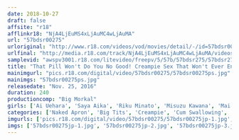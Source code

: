 ```yaml
---
date: 2018-10-27
draft: false
affsite: "r18"
afflinkr18: "NjA4LjEuMS4xLjAuMC4wLjAuMA"
url: "57bdsr00275"
urloriginal: "http://www.r18.com/videos/vod/movies/detail/-/id=57bdsr00275"
urlfinal: "http://media.r18.com/track/NjA4LjEuMS4xLjAuMC4wLjAuMA/videos/vod/movies/detail/-/id=57bdsr00275"
samplevid: "awspv3001.r18.com/litevideo/freepv/5/57b/57bdsr275/57bdsr275_dmb_w.mp4"
title: "That Pill Won't Do You No Good! Creampie Sex That Won't Ever End Until You're Pregnant... 02 10 Cum Shots Without Ever Pulling Out, Pumping Loads Of Cum Into These Cute And Horny Monster Bitches 4 Hour Special"
mainimgurl: "pics.r18.com/digital/video/57bdsr00275/57bdsr00275ps.jpg"
mainimgs: "57bdsr00275ps.jpg"
releasedate: "Nov. 25, 2016"
duration: 240
productioncomp: "Big Morkal"
girls: ['Ai Uehara', 'Saya Aika', 'Riku Minato', 'Misuzu Kawana', 'Mai Tamaki', 'Hibiki Hoshino']
categories: ['Naked Apron', 'Big Tits', 'Creampie', 'Cum Swallowing', 'Over 4 Hours', 'Hi-Def']
imgurls: ['pics.r18.com/digital/video/57bdsr00275/57bdsr00275jp-1.jpg', 'pics.r18.com/digital/video/57bdsr00275/57bdsr00275jp-2.jpg', 'pics.r18.com/digital/video/57bdsr00275/57bdsr00275jp-3.jpg', 'pics.r18.com/digital/video/57bdsr00275/57bdsr00275jp-4.jpg', 'pics.r18.com/digital/video/57bdsr00275/57bdsr00275jp-5.jpg', 'pics.r18.com/digital/video/57bdsr00275/57bdsr00275jp-6.jpg', 'pics.r18.com/digital/video/57bdsr00275/57bdsr00275jp-7.jpg', 'pics.r18.com/digital/video/57bdsr00275/57bdsr00275jp-8.jpg', 'pics.r18.com/digital/video/57bdsr00275/57bdsr00275jp-9.jpg', 'pics.r18.com/digital/video/57bdsr00275/57bdsr00275jp-10.jpg', 'pics.r18.com/digital/video/57bdsr00275/57bdsr00275jp-11.jpg', 'pics.r18.com/digital/video/57bdsr00275/57bdsr00275jp-12.jpg', 'pics.r18.com/digital/video/57bdsr00275/57bdsr00275jp-13.jpg', 'pics.r18.com/digital/video/57bdsr00275/57bdsr00275jp-14.jpg', 'pics.r18.com/digital/video/57bdsr00275/57bdsr00275jp-15.jpg', 'pics.r18.com/digital/video/57bdsr00275/57bdsr00275jp-16.jpg', 'pics.r18.com/digital/video/57bdsr00275/57bdsr00275jp-17.jpg', 'pics.r18.com/digital/video/57bdsr00275/57bdsr00275jp-18.jpg', 'pics.r18.com/digital/video/57bdsr00275/57bdsr00275jp-19.jpg', 'pics.r18.com/digital/video/57bdsr00275/57bdsr00275jp-20.jpg']
imgs: ['57bdsr00275jp-1.jpg', '57bdsr00275jp-2.jpg', '57bdsr00275jp-3.jpg', '57bdsr00275jp-4.jpg', '57bdsr00275jp-5.jpg', '57bdsr00275jp-6.jpg', '57bdsr00275jp-7.jpg', '57bdsr00275jp-8.jpg', '57bdsr00275jp-9.jpg', '57bdsr00275jp-10.jpg', '57bdsr00275jp-11.jpg', '57bdsr00275jp-12.jpg', '57bdsr00275jp-13.jpg', '57bdsr00275jp-14.jpg', '57bdsr00275jp-15.jpg', '57bdsr00275jp-16.jpg', '57bdsr00275jp-17.jpg', '57bdsr00275jp-18.jpg', '57bdsr00275jp-19.jpg', '57bdsr00275jp-20.jpg']
---
```

